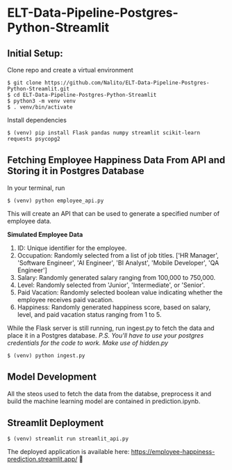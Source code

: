 # ELT-Data-Pipeline-Postgres-Python-Streamlit

## Initial Setup:
Clone repo and create a virtual environment
```
$ git clone https://github.com/Nalito/ELT-Data-Pipeline-Postgres-Python-Streamlit.git
$ cd ELT-Data-Pipeline-Postgres-Python-Streamlit
$ python3 -m venv venv
$ . venv/bin/activate
```
Install dependencies
```
$ (venv) pip install Flask pandas numpy streamlit scikit-learn requests psycopg2
```

## Fetching Employee Happiness Data From API and Storing it in Postgres Database
In your terminal, run
```
$ (venv) python employee_api.py
```
This will create an API that can be used to generate a specified number of employee data. 

<b>Simulated Employee Data</b>
1. ID: Unique identifier for the employee.
2. Occupation: Randomly selected from a list of job titles. ['HR Manager', 'Software Engineer', 'AI Engineer', 'BI Analyst', 'Mobile Developer', 'QA Engineer']
3. Salary: Randomly generated salary ranging from 100,000 to 750,000.
4. Level: Randomly selected from 'Junior', 'Intermediate', or 'Senior'.
5. Paid Vacation: Randomly selected boolean value indicating whether the employee receives paid vacation.
6. Happiness: Randomly generated happiness score, based on salary, level, and paid vacation status ranging from 1 to 5.

While the Flask server is still running, run ingest.py to fetch the data and place it in a Postgres database. 
<i>P.S. You'll have to use your postgres credentials for the code to work. Make use of hidden.py </i>
```
$ (venv) python ingest.py
```
## Model Development
All the steos used to fetch the data from the databse, preprocess it and build the machine learning model are contained in prediction.ipynb.

## Streamlit Deployment
```
$ (venv) streamlit run streamlit_api.py
```

The deployed application is available here: https://employee-happiness-prediction.streamlit.app/ 🤗
